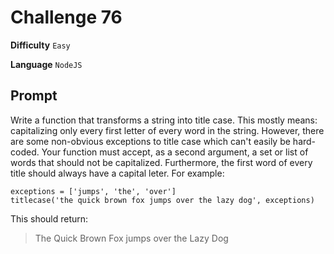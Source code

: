 # Challenge 76

**Difficulty** `Easy`

**Language** `NodeJS`

## Prompt

Write a function that transforms a string into title case. This mostly means: capitalizing only every first letter of every word in the string. However, there are some non-obvious exceptions to title case which can't easily be hard-coded. Your function must accept, as a second argument, a set or list of words that should not be capitalized. Furthermore, the first word of every title should always have a capital leter. For example:

```
exceptions = ['jumps', 'the', 'over']
titlecase('the quick brown fox jumps over the lazy dog', exceptions)
```

This should return:

> The Quick Brown Fox jumps over the Lazy Dog
